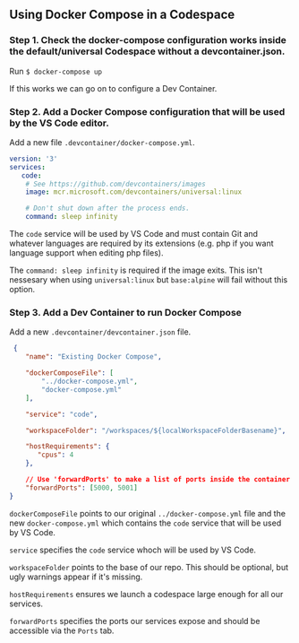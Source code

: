 ## Using Docker Compose in a Codespace

### Step 1. Check the docker-compose configuration works inside the default/universal Codespace without a devcontainer.json.

Run `$ docker-compose up`

If this works we can go on to configure a Dev Container.

### Step 2. Add a Docker Compose configuration that will be used by the VS Code editor.

Add a new file `.devcontainer/docker-compose.yml`.

```yaml
version: '3'
services:
   code:
    # See https://github.com/devcontainers/images
    image: mcr.microsoft.com/devcontainers/universal:linux

    # Don't shut down after the process ends.
    command: sleep infinity
```

The `code` service will be used by VS Code and must contain Git and whatever languages are required by its extensions (e.g. php if you want language support when editing php files).

The `command: sleep infinity` is required if the image exits. This isn't nessesary when using `universal:linux` but `base:alpine` will fail without this option.

### Step 3. Add a Dev Container to run Docker Compose

 Add a new `.devcontainer/devcontainer.json` file.

```json
 {
	"name": "Existing Docker Compose",

	"dockerComposeFile": [
		"../docker-compose.yml",
		"docker-compose.yml"
	],

	"service": "code",

	"workspaceFolder": "/workspaces/${localWorkspaceFolderBasename}",

	"hostRequirements": {
	   "cpus": 4
	},

	// Use 'forwardPorts' to make a list of ports inside the container available locally.
	"forwardPorts": [5000, 5001]
}
```

`dockerComposeFile` points to our original `../docker-compose.yml` file and the new `docker-compose.yml` which contains the `code` service that will be used by VS Code.

`service` specifies the `code` service whoch will be used by VS Code.

`workspaceFolder` points to the base of our repo. This should be optional, but ugly warnings appear if it's missing.

`hostRequirements` ensures we launch a codespace large enough for all our services.

`forwardPorts` specifies the ports our services expose and should be accessible via the `Ports` tab. 
